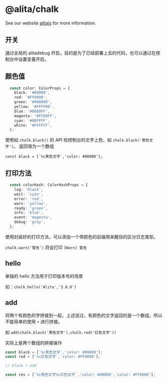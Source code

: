 # @alita/chalk

See our website [alitajs](https://alitajs.com) for more information.

## 开关

通过全局的 alitadebug 开启，目的是为了已经部署上去的代码，也可以通过在控制台中设置变量开启。

## 颜色值

```ts
  const color: ColorProps = {
    black: '#00000',
    red: '#FF0000',
    green: '#008000',
    yellow: '#FFFF00',
    blue: '#0000FF',
    magenta: '#FF00FF',
    cyan: '#00FFFF',
    white: '#FFFFFF',
  };
```

使用如 `chalk.black()` 的 API 给控制台的文字上色，如 `chalk.black('黑色文字')`。
返回值为一个数组

```tsx
const black = [`%c黑色文字`,'color: #00000'];
```

## 打印方法

```ts
  const colorHash: ColorHashProps = {
    log: 'black',
    wait: 'cyan',
    error: 'red',
    warn: 'yellow',
    ready: 'green',
    info: 'blue',
    event: 'magenta',
    debug: 'gray',
  };
```

使用封装好的打印方法，可以添加一个带颜色的前缀用来醒目的区分日志类型。

`chalk.warn('警告')` 将会打印 `[Warn] 警告`

## hello

单独的 hello 方法用于打印版本号的场景

如：`chalk.hello('Alita','3.0.0')`

## add 

将两个有颜色的字拼接到一起，上述说过，有颜色的文字返回的是一个数组，所以不能简单的使用 `+` 进行拼接。

如 `add(chalk.black('黑色文字'),chalk.red('红色文字'))`

实际上是两个数组的拼接操作

```ts
const black = [`%c黑色文字`,'color: #00000'];
const red = [`%c红色文字`,'color: #FF0000'];

// black + add

const res = [`%c黑色文字%c红色文字`,'color: #00000','color: #FF0000'];
```

